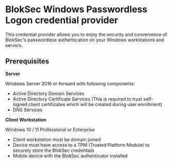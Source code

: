 # BlokSec Windows Passwordless Logon credential provider
This credential provider allows you to enjoy the security and convenience of BlokSec's passwordless authentication on your Windows workstations and servers. 

## Prerequisites

**Server**

Windows Server 2016 or forward with following components:
* Active Directory Domain Services
* Active Directory Certificate Services (This is required to trust self-signed client certificates which will be created during user enrollment)
* DNS Services

**Client Workstation**

Windows 10 / 11 Professional or Enterprise
* Client workstation must be domain joined
* Device must have access to a TPM (Trusted Platform Module) to securely store the BlokSec credentials
* Mobile device with the BlokSec authenticator installed
